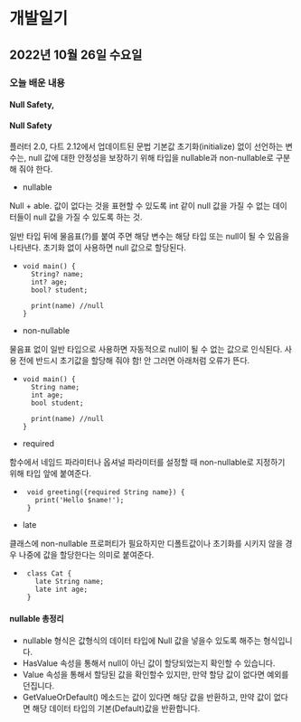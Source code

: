 # 개발일기 
## 2022년 10월 26일 수요일
### 오늘 배운 내용
#### Null Safety, 

#### Null Safety

플러터 2.0, 다트 2.12에서 업데이트된 문법
기본값 초기화(initialize) 없이 선언하는 변수는, null 값에 대한 안정성을 보장하기 위해 타입을 nullable과 non-nullable로 구분해 줘야 한다.

- nullable 

Null + able. 값이 없다는 것을 표현할 수 있도록 int 같이 null 값을 가질 수 없는 데이터들이 null 값을 가질 수 있도록 하는 것.

일반 타입 뒤에 물음표(?)를 붙여 주면 해당 변수는 해당 타입 또는 null이 될 수 있음을 나타낸다. 초기화 없이 사용하면 null 값으로 할당된다.
-     void main() {
        String? name;
        int? age;
        bool? student;
  
        print(name)	//null
      }
            
- non-nullable 

물음표 없이 일반 타입으로 사용하면 자동적으로 null이 될 수 없는 값으로 인식된다. 사용 전에 반드시 초기값을 할당해 줘야 함! 안 그러면 아래처럼 오류가 뜬다.
-     void main() {
        String name;
        int age;
        bool student;
        
        print(name) //null
      }

- required

함수에서 네임드 파라미터나 옵셔널 파라미터를 설정할 때 non-nullable로 지정하기 위해 타입 앞에 붙여준다.

-      void greeting({required String name}) {
         print('Hello $name!');
       }
                        
- late 

클래스에 non-nullable 프로퍼티가 필요하지만 디폴트값이나 초기화를 시키지 않을 경우 나중에 값을 할당한다는 의미로 붙여준다.

-      class Cat {
         late String name;
         late int age;
       }

#### nullable 총정리

- nullable 형식은 값형식의 데이터 타입에 Null 값을 넣을수 있도록 해주는 형식입니다.
- HasValue 속성을 통해서 null이 아닌 값이 할당되었는지 확인할 수 있습니다.
- Value 속성을 통해서 할당된 값을 확인할수 있지만, 만약 할당 값이 없다면 예외를 던집니다. 
- GetValueOrDefault() 메소드는 값이 있다면 해당 값을 반환하고, 만약 값이 없다면 해당 데이터 타입의 기본(Default)값을 반환합니다.
